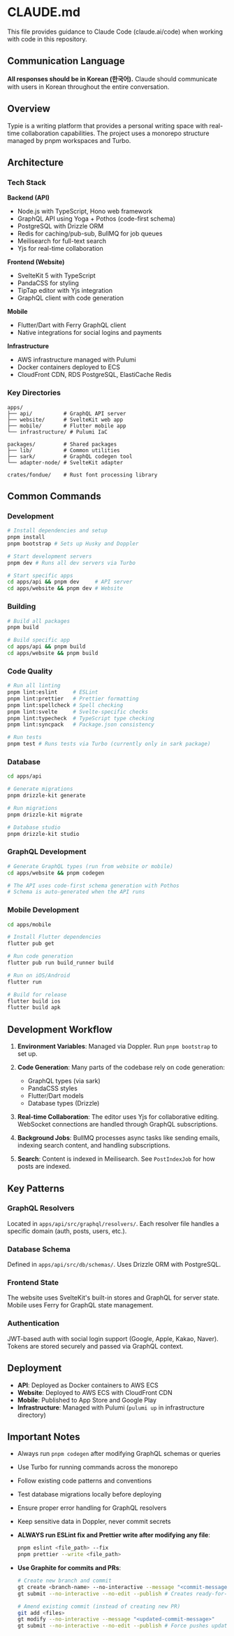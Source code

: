 # CLAUDE.md

This file provides guidance to Claude Code (claude.ai/code) when working with code in this repository.

## Communication Language

**All responses should be in Korean (한국어).** Claude should communicate with users in Korean throughout the entire conversation.

## Overview

Typie is a writing platform that provides a personal writing space with real-time collaboration capabilities. The project uses a monorepo structure managed by pnpm workspaces and Turbo.

## Architecture

### Tech Stack

**Backend (API)**

- Node.js with TypeScript, Hono web framework
- GraphQL API using Yoga + Pothos (code-first schema)
- PostgreSQL with Drizzle ORM
- Redis for caching/pub-sub, BullMQ for job queues
- Meilisearch for full-text search
- Yjs for real-time collaboration

**Frontend (Website)**

- SvelteKit 5 with TypeScript
- PandaCSS for styling
- TipTap editor with Yjs integration
- GraphQL client with code generation

**Mobile**

- Flutter/Dart with Ferry GraphQL client
- Native integrations for social logins and payments

**Infrastructure**

- AWS infrastructure managed with Pulumi
- Docker containers deployed to ECS
- CloudFront CDN, RDS PostgreSQL, ElastiCache Redis

### Key Directories

```
apps/
├── api/          # GraphQL API server
├── website/      # SvelteKit web app
├── mobile/       # Flutter mobile app
└── infrastructure/ # Pulumi IaC

packages/         # Shared packages
├── lib/          # Common utilities
├── sark/         # GraphQL codegen tool
└── adapter-node/ # SvelteKit adapter

crates/fondue/    # Rust font processing library
```

## Common Commands

### Development

```bash
# Install dependencies and setup
pnpm install
pnpm bootstrap # Sets up Husky and Doppler

# Start development servers
pnpm dev # Runs all dev servers via Turbo

# Start specific apps
cd apps/api && pnpm dev     # API server
cd apps/website && pnpm dev # Website
```

### Building

```bash
# Build all packages
pnpm build

# Build specific app
cd apps/api && pnpm build
cd apps/website && pnpm build
```

### Code Quality

```bash
# Run all linting
pnpm lint:eslint     # ESLint
pnpm lint:prettier   # Prettier formatting
pnpm lint:spellcheck # Spell checking
pnpm lint:svelte     # Svelte-specific checks
pnpm lint:typecheck  # TypeScript type checking
pnpm lint:syncpack   # Package.json consistency

# Run tests
pnpm test # Runs tests via Turbo (currently only in sark package)
```

### Database

```bash
cd apps/api

# Generate migrations
pnpm drizzle-kit generate

# Run migrations
pnpm drizzle-kit migrate

# Database studio
pnpm drizzle-kit studio
```

### GraphQL Development

```bash
# Generate GraphQL types (run from website or mobile)
cd apps/website && pnpm codegen

# The API uses code-first schema generation with Pothos
# Schema is auto-generated when the API runs
```

### Mobile Development

```bash
cd apps/mobile

# Install Flutter dependencies
flutter pub get

# Run code generation
flutter pub run build_runner build

# Run on iOS/Android
flutter run

# Build for release
flutter build ios
flutter build apk
```

## Development Workflow

1. **Environment Variables**: Managed via Doppler. Run `pnpm bootstrap` to set up.

2. **Code Generation**: Many parts of the codebase rely on code generation:

   - GraphQL types (via sark)
   - PandaCSS styles
   - Flutter/Dart models
   - Database types (Drizzle)

3. **Real-time Collaboration**: The editor uses Yjs for collaborative editing. WebSocket connections are handled through GraphQL subscriptions.

4. **Background Jobs**: BullMQ processes async tasks like sending emails, indexing search content, and handling subscriptions.

5. **Search**: Content is indexed in Meilisearch. See `PostIndexJob` for how posts are indexed.

## Key Patterns

### GraphQL Resolvers

Located in `apps/api/src/graphql/resolvers/`. Each resolver file handles a specific domain (auth, posts, users, etc.).

### Database Schema

Defined in `apps/api/src/db/schemas/`. Uses Drizzle ORM with PostgreSQL.

### Frontend State

The website uses SvelteKit's built-in stores and GraphQL for server state. Mobile uses Ferry for GraphQL state management.

### Authentication

JWT-based auth with social login support (Google, Apple, Kakao, Naver). Tokens are stored securely and passed via GraphQL context.

## Deployment

- **API**: Deployed as Docker containers to AWS ECS
- **Website**: Deployed to AWS ECS with CloudFront CDN
- **Mobile**: Published to App Store and Google Play
- **Infrastructure**: Managed with Pulumi (`pulumi up` in infrastructure directory)

## Important Notes

- Always run `pnpm codegen` after modifying GraphQL schemas or queries
- Use Turbo for running commands across the monorepo
- Follow existing code patterns and conventions
- Test database migrations locally before deploying
- Ensure proper error handling for GraphQL resolvers
- Keep sensitive data in Doppler, never commit secrets
- **ALWAYS run ESLint fix and Prettier write after modifying any file**:
  ```bash
  pnpm eslint <file_path> --fix
  pnpm prettier --write <file_path>
  ```
- **Use Graphite for commits and PRs**:

  ```bash
  # Create new branch and commit
  gt create <branch-name> --no-interactive --message "<commit-message>"
  gt submit --no-interactive --no-edit --publish # Creates ready-for-review PRs

  # Amend existing commit (instead of creating new PR)
  git add <files>
  gt modify --no-interactive --message "<updated-commit-message>"
  gt submit --no-interactive --no-edit --publish # Force pushes updated commit
  ```
